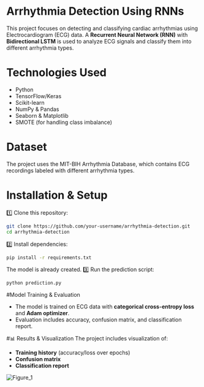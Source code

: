 # Arrhythmia Detection Using RNNs  
  
This project focuses on detecting and classifying cardiac arrhythmias using Electrocardiogram (ECG) data. A **Recurrent Neural Network (RNN)** with **Bidirectional LSTM** is used to analyze ECG signals and classify them into different arrhythmia types.  

# Technologies Used  
- Python  
- TensorFlow/Keras  
- Scikit-learn  
- NumPy & Pandas  
- Seaborn & Matplotlib  
- SMOTE (for handling class imbalance)  

# Dataset  
The project uses the MIT-BIH Arrhythmia Database, which contains ECG recordings labeled with different arrhythmia types.  

# Installation & Setup  
1️⃣ Clone this repository:  
```bash
git clone https://github.com/your-username/arrhythmia-detection.git
cd arrhythmia-detection
```
2️⃣ Install dependencies:  
```bash
pip install -r requirements.txt
```
The model is already created.
3️⃣ Run the prediction script:  
```bash
python prediction.py
```

#Model Training & Evaluation
- The model is trained on ECG data with **categorical cross-entropy loss** and **Adam optimizer**.  
- Evaluation includes accuracy, confusion matrix, and classification report.  

#📊 Results & Visualization
The project includes visualization of:  
- **Training history** (accuracy/loss over epochs)  
- **Confusion matrix**  
- **Classification report**



![Figure_1](https://github.com/user-attachments/assets/05bd4704-eed9-4432-b052-8a9802ae34ea)

